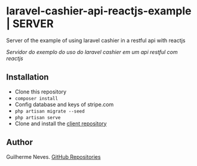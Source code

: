 # laravel-cashier-api-reactjs-example | SERVER

Server of the example of using laravel cashier in a restful api with reactjs

*Servidor do exemplo do uso do laravel cashier em um api restful com reactjs*

## Installation

- Clone this repository
- ```composer install```
- Config database and keys of stripe.com
- ```php artisan migrate --seed```
- ```php artisan serve```
- Clone and install the [client repository](https://github.com/guilhermeasn/laravel-cashier-api-reactjs-example-client)

## Author

Guilherme Neves. [GitHub Repositories](https://github.com/guilhermeasn)
